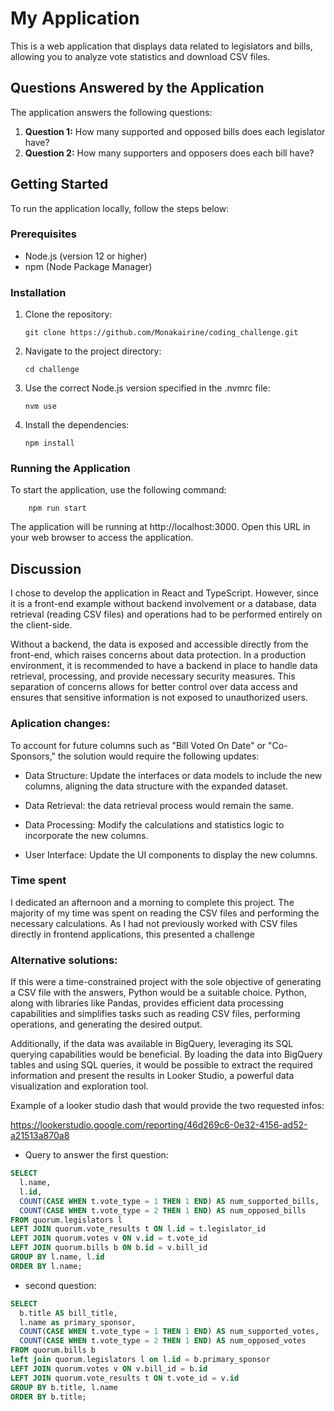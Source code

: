 # My Application

This is a web application that displays data related to legislators and bills, allowing you to analyze vote statistics and download CSV files.

## Questions Answered by the Application

The application answers the following questions:

1. **Question 1:** How many supported and opposed bills does each legislator have?
2. **Question 2:** How many supporters and opposers does each bill have?

## Getting Started

To run the application locally, follow the steps below:

### Prerequisites

- Node.js (version 12 or higher)
- npm (Node Package Manager)

### Installation

1. Clone the repository:

   ```shell
   git clone https://github.com/Monakairine/coding_challenge.git
   ```
2. Navigate to the project directory:
   ```shell
   cd challenge
   ```
3. Use the correct Node.js version specified in the .nvmrc file:
    ```shell
    nvm use
    ```
4. Install the dependencies:
     ```shell
    npm install
    ```

### Running the Application

To start the application, use the following command:

```shell
    npm run start
```

The application will be running at http://localhost:3000. Open this URL in your web browser to access the application.


## Discussion

I chose to develop the application in React and TypeScript. However, since it is a front-end example without backend involvement or a database, data retrieval (reading CSV files) and operations had to be performed entirely on the client-side. 

Without a backend, the data is exposed and accessible directly from the front-end, which raises concerns about data protection. In a production environment, it is recommended to have a backend in place to handle data retrieval, processing, and provide necessary security measures. This separation of concerns allows for better control over data access and ensures that sensitive information is not exposed to unauthorized users.

### Aplication changes:

To account for future columns such as "Bill Voted On Date" or "Co-Sponsors," the solution would require the following updates:

- Data Structure: Update the interfaces or data models to include the new columns, aligning the data structure with the expanded dataset.

- Data Retrieval: the data retrieval process would remain the same.

- Data Processing: Modify the calculations and statistics logic to incorporate the new columns. 

- User Interface: Update the UI components to display the new columns.


### Time spent

I dedicated an afternoon and a morning to complete this project. The majority of my time was spent on reading the CSV files and performing the necessary calculations. As I had not previously worked with CSV files directly in frontend applications, this presented a challenge 
### Alternative solutions:

If this were a time-constrained project with the sole objective of generating a CSV file with the answers, Python would be a suitable choice. Python, along with libraries like Pandas, provides efficient data processing capabilities and simplifies tasks such as reading CSV files, performing operations, and generating the desired output.

Additionally, if the data was available in BigQuery, leveraging its SQL querying capabilities would be beneficial. By loading the data into BigQuery tables and using SQL queries, it would be possible to extract the required information and present the results in Looker Studio, a powerful data visualization and exploration tool.

Example of a looker studio dash that would provide the two requested infos:

https://lookerstudio.google.com/reporting/46d269c6-0e32-4156-ad52-a21513a870a8

- Query to answer the first question:
```SQL
SELECT
  l.name,
  l.id,
  COUNT(CASE WHEN t.vote_type = 1 THEN 1 END) AS num_supported_bills,
  COUNT(CASE WHEN t.vote_type = 2 THEN 1 END) AS num_opposed_bills
FROM quorum.legislators l
LEFT JOIN quorum.vote_results t ON l.id = t.legislator_id
LEFT JOIN quorum.votes v ON v.id = t.vote_id
LEFT JOIN quorum.bills b ON b.id = v.bill_id
GROUP BY l.name, l.id
ORDER BY l.name;
```

- second question:
```SQL
SELECT
  b.title AS bill_title,
  l.name as primary_sponsor,
  COUNT(CASE WHEN t.vote_type = 1 THEN 1 END) AS num_supported_votes,
  COUNT(CASE WHEN t.vote_type = 2 THEN 1 END) AS num_opposed_votes
FROM quorum.bills b
left join quorum.legislators l on l.id = b.primary_sponsor
LEFT JOIN quorum.votes v ON v.bill_id = b.id
LEFT JOIN quorum.vote_results t ON t.vote_id = v.id
GROUP BY b.title, l.name
ORDER BY b.title;


```


